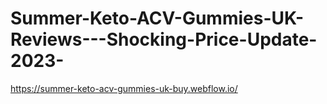 # Summer-Keto-ACV-Gummies-UK-Reviews---Shocking-Price-Update-2023-
https://summer-keto-acv-gummies-uk-buy.webflow.io/
